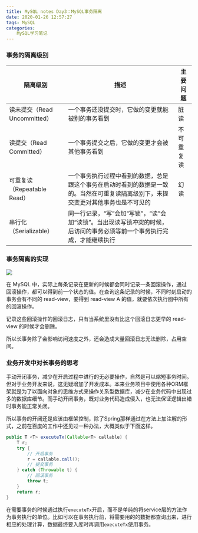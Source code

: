 ```yaml
---
title: MySQL notes Day3：MySQL事务隔离
date: 2020-01-26 12:57:27
tags: MySQL
categories:
    MySQL学习笔记
---
```


### 事务的隔离级别

| 隔离级别 | 描述 | 主要问题 | 
| --- | --- | --- |
| 读未提交（Read Uncommitted） | 一个事务还没提交时，它做的变更就能被别的事务看到 | 脏读 |
| 读提交（Read Committed）| 一个事务提交之后，它做的变更才会被其他事务看到 | 不可重复读 |
| 可重复读（Repeatable Read） | 一个事务执行过程中看到的数据，总是跟这个事务在启动时看到的数据是一致的。当然在可重复读隔离级别下，未提交变更对其他事务也是不可见的 | 幻读|
| 串行化（Serializable） | 同一行记录，“写”会加“写锁”，“读”会加“读锁”。当出现读写锁冲突的时候，后访问的事务必须等前一个事务执行完成，才能继续执行 | |

### 事务隔离的实现

![](/images/MySQL_notes/day3-tx-readview.png)

在 MySQL 中，实际上每条记录在更新的时候都会同时记录一条回滚操作，通过回滚操作，都可以得到前一个状态的值。在查询这条记录的时候，不同时刻启动的事务会有不同的 read-view，要得到 read-view A 的值，就要依次执行图中所有的回滚操作。

记录这些回滚操作的回滚日志，只有当系统里没有比这个回滚日志更早的 read-view 的时候才会删除。

所以长事务除了会影响访问速度之外，还会造成大量回滚日志无法删除，占用空间。

### 业务开发中对长事务的思考

手动开闭事务，减少在开启过程中进行的无必要操作，自然是可以缩短事务时间。但对于业务开发来说，这无疑增加了开发成本。本来业务项目中使用各种ORM框架就是为了以面向对象的思维方式来操作关系型数据库，减少在业务代码中出现过多的数据库细节。而手动开闭事务，既对业务代码造成侵入，也无法保证逻辑出错时事务能正常关闭。

所以事务的开闭还是应该由框架控制，除了Spring那样通过在方法上加注解的形式，之前在百度的工作中还见过一种办法，大概类似于下面这样。
```java
public T <T> executeTx(Callable<T> callable) {
    T r;
    try {
        // 开启事务
        r = callable.call();
        // 提交事务
    } catch (Throwable t) {
        // 回滚事务
        throw t;
    }
    return r;
}
```
在需要事务的时候通过执行`executeTx`开启，而不是单纯的将service层的方法作为事务执行的单位。比如可以在事务执行前，将需要用的的数据都查询出来，进行相应的处理计算，数据最终要入库时再调用`executeTx`使用事务。